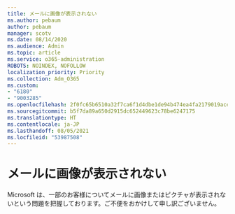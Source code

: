 ```yaml
---
title: メールに画像が表示されない
ms.author: pebaum
author: pebaum
manager: scotv
ms.date: 08/14/2020
ms.audience: Admin
ms.topic: article
ms.service: o365-administration
ROBOTS: NOINDEX, NOFOLLOW
localization_priority: Priority
ms.collection: Adm_O365
ms.custom:
- "6180"
- "9003285"
ms.openlocfilehash: 2f0fc65b6510a32f7ca6f1d4dbe1de94b474ea4fa2179019ace8ec9f4e080b42
ms.sourcegitcommit: b5f7da89a650d2915dc652449623c78be6247175
ms.translationtype: HT
ms.contentlocale: ja-JP
ms.lasthandoff: 08/05/2021
ms.locfileid: "53987508"
---
```

# <a name="images-not-showing-in-emails"></a>メールに画像が表示されない

Microsoft は、一部のお客様についてメールに画像またはピクチャが表示されないという問題を把握しております。ご不便をおかけして申し訳ございません。